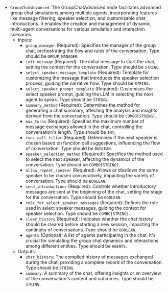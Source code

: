- `GroupChatAdvanced`: The GroupChatAdvanced node facilitates advanced group chat simulations among multiple agents, incorporating features like message filtering, speaker selection, and customizable chat introductions. It enables the creation and management of dynamic, multi-agent conversations for various simulation and interaction scenarios.
    - Inputs:
        - `group_manager` (Required): Specifies the manager of the group chat, orchestrating the flow and rules of the conversation. Type should be `GROUP_MANAGER`.
        - `init_message` (Required): The initial message to start the chat, setting the context for the conversation. Type should be `STRING`.
        - `select_speaker_message_template` (Required): Template for customizing the message that introduces the speaker selection process, guiding the narrative flow. Type should be `STRING`.
        - `select_speaker_prompt_template` (Required): Customizes the select speaker prompt, guiding the LLM in selecting the next agent to speak. Type should be `STRING`.
        - `summary_method` (Required): Determines the method for generating a chat summary, affecting the analysis and insights derived from the conversation. Type should be `COMBO[STRING]`.
        - `max_turns` (Required): Specifies the maximum number of message exchanges allowed in the chat, controlling the conversation's length. Type should be `INT`.
        - `func_call_filter` (Required): Determines if the next speaker is chosen based on function call suggestions, influencing the flow of conversation. Type should be `BOOLEAN`.
        - `speaker_selection_method` (Required): Specifies the method used to select the next speaker, affecting the dynamics of the conversation. Type should be `COMBO[STRING]`.
        - `allow_repeat_speaker` (Required): Allows or disallows the same speaker to be chosen consecutively, impacting the variety of conversation. Type should be `BOOLEAN`.
        - `send_introductions` (Required): Controls whether introductory messages are sent at the beginning of the chat, setting the stage for the conversation. Type should be `BOOLEAN`.
        - `role_for_select_speaker_messages` (Required): Defines the role used in select speaker messages, guiding the context for speaker selection. Type should be `COMBO[STRING]`.
        - `clear_history` (Required): Indicates whether the chat history should be cleared before starting a new session, impacting the continuity of conversations. Type should be `BOOLEAN`.
        - `agents` (Optional): A list of agents participating in the chat. It's crucial for simulating the group chat dynamics and interactions among different entities. Type should be `AGENTS`.
    - Outputs:
        - `chat_history`: The compiled history of messages exchanged during the chat, providing a complete record of the conversation. Type should be `STRING`.
        - `summary`: A summary of the chat, offering insights or an overview of the conversation's content and outcomes. Type should be `STRING`.
